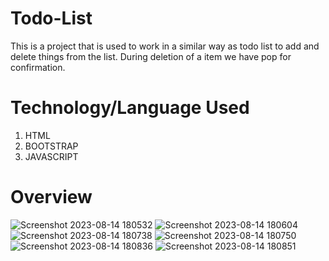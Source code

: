 # Todo-List
This is a project that is used to work in a similar way as todo list to add and delete things from the list.
During deletion of a item we have pop for confirmation.

# Technology/Language Used
1) HTML
2) BOOTSTRAP
3) JAVASCRIPT

# Overview
![Screenshot 2023-08-14 180532](https://github.com/garvita2003/Todo-List/assets/102051676/1b8ff43f-07a0-4d45-bdee-8d13ee0052ad)
![Screenshot 2023-08-14 180604](https://github.com/garvita2003/Todo-List/assets/102051676/a0f4be85-74c4-4341-affe-6cf65fb54476)
![Screenshot 2023-08-14 180738](https://github.com/garvita2003/Todo-List/assets/102051676/8f1cce45-c1bc-475f-baab-43e4b0ca7522)
![Screenshot 2023-08-14 180750](https://github.com/garvita2003/Todo-List/assets/102051676/c799bef0-2d04-47b0-bd58-b526a16f377b)
![Screenshot 2023-08-14 180836](https://github.com/garvita2003/Todo-List/assets/102051676/52a2d918-81ed-4da2-afc6-f085cd6b541c)
![Screenshot 2023-08-14 180851](https://github.com/garvita2003/Todo-List/assets/102051676/38c534e1-27d4-4b94-99bd-1e5942c10bfd)
